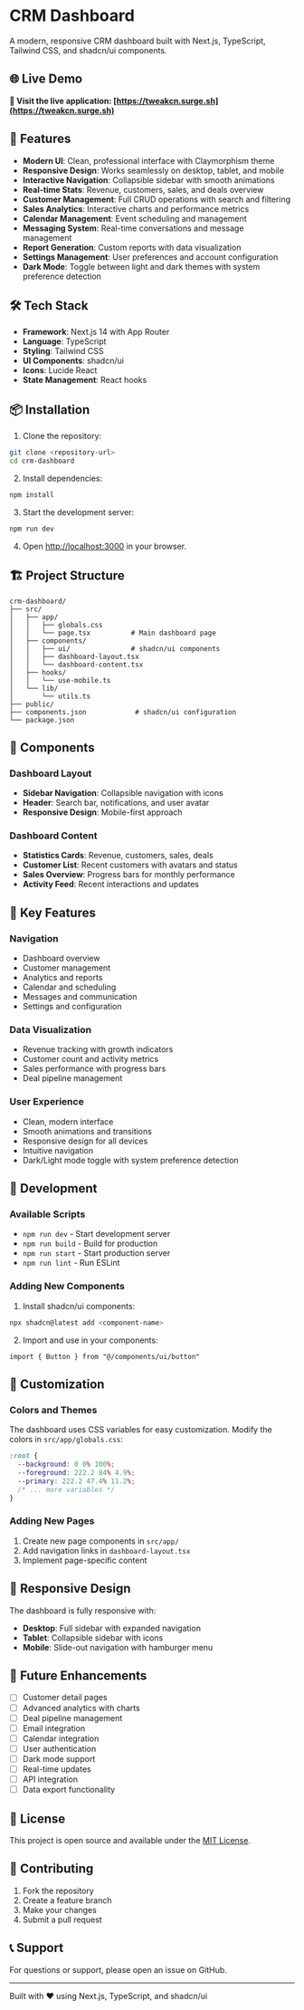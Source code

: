 # CRM Dashboard

A modern, responsive CRM dashboard built with Next.js, TypeScript, Tailwind CSS, and shadcn/ui components.

## 🌐 Live Demo

**🎯 Visit the live application: [https://tweakcn.surge.sh](https://tweakcn.surge.sh)**

## 🚀 Features

- **Modern UI**: Clean, professional interface with Claymorphism theme
- **Responsive Design**: Works seamlessly on desktop, tablet, and mobile
- **Interactive Navigation**: Collapsible sidebar with smooth animations
- **Real-time Stats**: Revenue, customers, sales, and deals overview
- **Customer Management**: Full CRUD operations with search and filtering
- **Sales Analytics**: Interactive charts and performance metrics
- **Calendar Management**: Event scheduling and management
- **Messaging System**: Real-time conversations and message management
- **Report Generation**: Custom reports with data visualization
- **Settings Management**: User preferences and account configuration
- **Dark Mode**: Toggle between light and dark themes with system preference detection

## 🛠️ Tech Stack

- **Framework**: Next.js 14 with App Router
- **Language**: TypeScript
- **Styling**: Tailwind CSS
- **UI Components**: shadcn/ui
- **Icons**: Lucide React
- **State Management**: React hooks

## 📦 Installation

1. Clone the repository:
```bash
git clone <repository-url>
cd crm-dashboard
```

2. Install dependencies:
```bash
npm install
```

3. Start the development server:
```bash
npm run dev
```

4. Open [http://localhost:3000](http://localhost:3000) in your browser.

## 🏗️ Project Structure

```
crm-dashboard/
├── src/
│   ├── app/
│   │   ├── globals.css
│   │   └── page.tsx          # Main dashboard page
│   ├── components/
│   │   ├── ui/               # shadcn/ui components
│   │   ├── dashboard-layout.tsx
│   │   └── dashboard-content.tsx
│   ├── hooks/
│   │   └── use-mobile.ts
│   └── lib/
│       └── utils.ts
├── public/
├── components.json            # shadcn/ui configuration
└── package.json
```

## 🎨 Components

### Dashboard Layout
- **Sidebar Navigation**: Collapsible navigation with icons
- **Header**: Search bar, notifications, and user avatar
- **Responsive Design**: Mobile-first approach

### Dashboard Content
- **Statistics Cards**: Revenue, customers, sales, deals
- **Customer List**: Recent customers with avatars and status
- **Sales Overview**: Progress bars for monthly performance
- **Activity Feed**: Recent interactions and updates

## 🎯 Key Features

### Navigation
- Dashboard overview
- Customer management
- Analytics and reports
- Calendar and scheduling
- Messages and communication
- Settings and configuration

### Data Visualization
- Revenue tracking with growth indicators
- Customer count and activity metrics
- Sales performance with progress bars
- Deal pipeline management

### User Experience
- Clean, modern interface
- Smooth animations and transitions
- Responsive design for all devices
- Intuitive navigation
- Dark/Light mode toggle with system preference detection

## 🔧 Development

### Available Scripts

- `npm run dev` - Start development server
- `npm run build` - Build for production
- `npm run start` - Start production server
- `npm run lint` - Run ESLint

### Adding New Components

1. Install shadcn/ui components:
```bash
npx shadcn@latest add <component-name>
```

2. Import and use in your components:
```tsx
import { Button } from "@/components/ui/button"
```

## 🎨 Customization

### Colors and Themes
The dashboard uses CSS variables for easy customization. Modify the colors in `src/app/globals.css`:

```css
:root {
  --background: 0 0% 100%;
  --foreground: 222.2 84% 4.9%;
  --primary: 222.2 47.4% 11.2%;
  /* ... more variables */
}
```

### Adding New Pages
1. Create new page components in `src/app/`
2. Add navigation links in `dashboard-layout.tsx`
3. Implement page-specific content

## 📱 Responsive Design

The dashboard is fully responsive with:
- **Desktop**: Full sidebar with expanded navigation
- **Tablet**: Collapsible sidebar with icons
- **Mobile**: Slide-out navigation with hamburger menu

## 🔮 Future Enhancements

- [ ] Customer detail pages
- [ ] Advanced analytics with charts
- [ ] Deal pipeline management
- [ ] Email integration
- [ ] Calendar integration
- [ ] User authentication
- [ ] Dark mode support
- [ ] Real-time updates
- [ ] API integration
- [ ] Data export functionality

## 📄 License

This project is open source and available under the [MIT License](LICENSE).

## 🤝 Contributing

1. Fork the repository
2. Create a feature branch
3. Make your changes
4. Submit a pull request

## 📞 Support

For questions or support, please open an issue on GitHub.

---

Built with ❤️ using Next.js, TypeScript, and shadcn/ui
